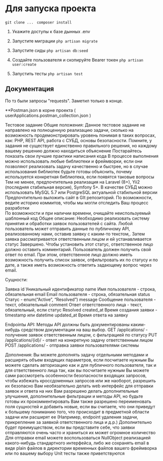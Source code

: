 # Для запуска проекта
``` git clone ...  ```
``` composer install  ```

1. Укажите доступы к базе дынных .env

2. Запустите миграции
``` php artisan migrate ```

3. Запустите сиды
``` php artisan db:seed ```

4. Cоздайте пользователя и скопируйте Bearer токен 
``` php artisan user:create ```

5. Запустить тесты
``` php artisan test ```

## Документация
По тз были запросы "requests". Заметил только в конце.

**Postman.json в корне проекта ( userApplications.postman_collection.json )


Тестовое задание
Общие положения:
Данное тестовое задание не направлено на полноценную реализацию задачи, сколько на возможность продемонстрировать уровень понимая в таких вопросах, как: PHP, REST API, работа с СУБД, основы безопасности. Помните, у задания не существует единственно правильного решения, но каждому вашему решению должно находиться объяснение
Постарайтесь показать свои лучшие практики написания кода
В процессе выполнения можно использовать любые библиотеки и фреймворки, если они позволяют реализовать задачу качественно и быстрее, но в случае использования библиотек будьте готовы объяснить, почему используется конкретная библиотека, если появятся таковые вопросы
Тем не менее, предпочтительна реализация на Laravel (8+), Yii2 (последняя стабильная версия), Symfony 5+. В качестве СУБД можно использовать MySQL 5.7 или PostgreSQL актуальной стабильной версии
Предпочтительно выложить сайт в GIt репозиторий. По возможности, ведите историю коммитов, чтобы мы могли отследить Ваш процесс разработки\
По возможности и при наличии времени, очищайте неиспользуемый шаблонный код
Общее описание:
Необходимо реализовать систему принятия и обработки заявок пользователей с сайта. Любой пользователь может отправить данные по публичному API, реализованному нами, оставив заявку с каким-то текстом,. Затем заявка рассматривается ответственным лицом и ей устанавливается статус Завершено. Чтобы установить этот статус, ответственное лицо должно оставить комментарий. Пользователь должен получить свой ответ по email.
При этом, ответственное лицо должно иметь возможность получить список заявок, отфильтровать их по статусу и по дате, а также иметь возможность ответить задающему вопрос через email.

Сущности:

Заявка
id
Уникальный идентификатор
name
Имя пользователя - строка, обязательная
email
Email пользователя - строка, обязательная
status
Статус - enum(“Active”, “Resolved”)
message
Сообщение пользователя - текст, обязательный
comment
Ответ ответственного лица - текст, обязательный, если статус Resolved
created_at
Время создания заявки - timestamp или datetime
updated_at
Время ответа на заявку 


Endpointы API:
Методы API должны быть документированы каким-нибудь средством документации на ваш выбор.
GET /applications/ - получение заявок ответственным лицом, с фильтрацией по статусу
PUT /applications/{id}/ - ответ на конкретную задачу ответственным лицом
POST /applications/ - отправка заявки пользователями системы

Дополнения:
Вы можете дополнять задачу отдельными методами и расширять объем входящих параметров, если посчитаете нужным
Вы можете сделать авторизацию как и для публичного пользователя, так и для ответственного лица так, как вы посчитаете нужным
Вы можете сами рассмотреть особенности безопасности входящих запросов, чтобы избежать кроссдоменных запросов или же наоборот, разрешить их безопасно
Вам необязательно делать web интерфейс для отправки заявок и ответа на них
Вам разрешено делать дополнительные улучшения, дополнительные фильтрации и методы API, но будьте готовы их прокомментировать
Вам также разрешено переименовать поля сущностей и добавить новые, если вы считаете, что они приведут к большему пониманию того, что происходит в предметной области задачи или расширят ее (Например, endpoint удаления задачи, прикрепление за заявкой ответственного лица и д.р.)
Дополнительно будет преимуществом, если вы представите себе, что заявки отправляются очень часто и храниться их может огромное количество
Для отправки email можете воспользоваться NullObject реализацией какого-нибудь стандартного интерфейса, либо же сохранять email в виде plain файлов в директории временных файлов вашего фреймворка или по вашему выбору
Unit тесты также приветствуются
